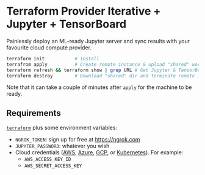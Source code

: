 # Terraform Provider Iterative + Jupyter + TensorBoard

Painlessly deploy an ML-ready Jupyter server and sync results with your favourite cloud compute provider.

```sh
terraform init           # Install
terrafrom apply          # Create remote instance & upload "shared" working dir
terraform refresh && terraform show | grep URL # Get Jupyter & TensorBoard URLs
terraform destroy        # Download "shared" dir and terminate remote instance
```

Note that it can take a couple of minutes after `apply` for the machine to be ready.

## Requirements

[`terraform`](https://www.terraform.io/downloads.html) plus some environment variables:

- `NGROK_TOKEN`: sign up for free at https://ngrok.com
- `JUPYTER_PASSWORD`: whatever you wish
- Cloud credentials ([AWS], [Azure], [GCP], or [Kubernetes]). For example:
  + `AWS_ACCESS_KEY_ID`
  + `AWS_SECRET_ACCESS_KEY`

[AWS]: https://registry.terraform.io/providers/iterative/iterative/latest/docs#amazon-web-services
[Azure]: https://registry.terraform.io/providers/iterative/iterative/latest/docs#microsoft-azure
[GCP]: https://registry.terraform.io/providers/iterative/iterative/latest/docs#google-cloud-platform
[Kubernetes]: https://registry.terraform.io/providers/iterative/iterative/latest/docs#kubernetes

